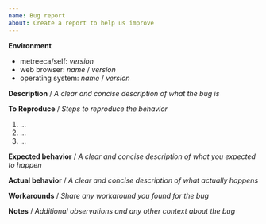 ```yaml
---
name: Bug report
about: Create a report to help us improve
---
```


**Environment**

- metreeca/self: _version_
- web browser: _name_ / _version_
- operating system: _name_ / _version_

**Description** / _A clear and concise description of what the bug is_

**To Reproduce** / _Steps to reproduce the behavior_

1. …
2. …
3. …

**Expected behavior** / _A clear and concise description of what you expected to happen_

**Actual behavior** / _A clear and concise description of what actually happens_

**Workarounds** / _Share any workaround you found for the bug_

**Notes** / _Additional observations and any other context about the bug_

